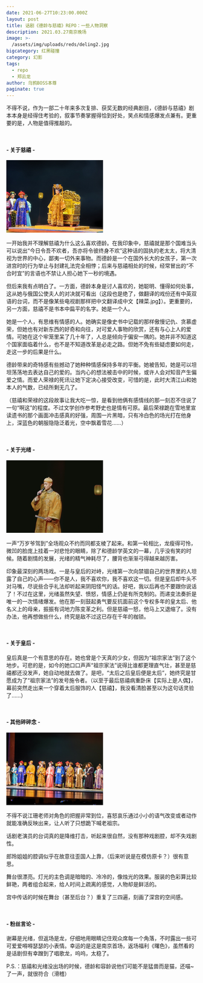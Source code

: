 ```yaml
---
date: 2021-06-27T10:23:00.000Z
layout: post
title: 话剧《德龄与慈禧》REPO：一些人物洞察
description: 2021.03.27南京晚场
image: >-
  /assets/img/uploads/reds/deling2.jpg
bigcategory: 红黑碰撞
category: 幻影
tags:
  - repo
  - 郑云龙
author: 乌鸦BOSS本尊
paginate: true
---
```

不得不说，作为一部二十年来多次复排、获奖无数的经典剧目，《德龄与慈禧》剧本本身是经得住考验的，叙事节奏掌握得恰到好处，笑点和情感爆发点兼有。更重要的是，人物是值得推敲的。

<br>

#### \- 关于慈禧 -

<img src="../assets/img/uploads/reds/deling4.jpg" style="zoom:25%;" />

一开始我并不理解慈禧为什么这么喜欢德龄。在我印象中，慈禧就是那个国难当头可以说出“今日令吾不欢者，吾亦将令彼终身不欢”这种话的固执的老太太，将大清视为世界的中心，鄙夷一切外来事物。而德龄是一个在国外长大的女孩子，第一次进宫时的行为举止与封建礼法完全相悖；后来与慈禧相处的时候，经常冒出的“不合时宜”的言语也不禁让人担心她下一秒的境遇。

但后来我有点明白了。一方面，德龄本身是讨人喜欢的，她聪明、懂得如何处事，这从她与俄国公使夫人的对决就可看出（这段也是绝了，做翻译的戏份还有中英双语的台词，而不是像某些电视剧那样把中文翻译成中文【辣菜.jpg】）。更重要的，另一方面，慈禧不是书本中扁平的名字。她是一个人。

她是一个人，有思维有情感的人。她确实是像史书中记载的那样傲慢记仇、贪慕虚荣，但她也有对新东西的好奇和向往，对可爱人事物的欣赏，还有与心上人的爱情。可她在这个牢笼里呆了几十年了，人总是倾向于偏安一隅的。她并非不知道这个国家面临着什么，也不是不知道改革是必走之路。但她不免有些疑虑要如何走，走这一步的后果是什么。

德龄带来的奇特感有些撼动了她种种情感保持多年的平衡。她被告知，她是可以坦坦荡荡地去表达自己的爱的。当内心的想法被击中的时候，或许人会对知音产生偏爱之情。而爱人荣禄的死讯让她下定决心接受改变，可惜的是，此时大清江山和她本人的气数，已经所剩无几了。

（慈禧和荣禄的这段故事让我大吃一惊，是看到他俩有感情线的那一刻忍不住说了一句“啊这”的程度。不过文学创作参考野史也是情有可原。最后荣禄跪在雪地里宣读遗书的那个画面冲击感真的好强，周围一片黑暗，只有冷白色的场光打在他身上，深蓝色的朝服隐隐泛着光，空中飘着雪花……）

<br>

#### \- 关于光绪 -

<img src="../assets/img/uploads/reds/deling3.jpg" style="zoom:25%;" />

一声“万岁爷驾到”全场观众不约而同都支棱了起来。和第一轮相比，龙瘦得可怜，微凹的脸庞上挂着一对悲怆的眼睛，除了和德龄学英文的一幕，几乎没有笑的时候。随着剧情的发展，光绪的精气神耗尽了，腰背也渐渐弓得越来越厉害。

印象最深刻的两场戏。一是与皇后的对峙，光绪第一次向禁锢自己的世界里的人坦露了自己的心声——你不是人，我不喜欢你，我不喜欢这一切。但是皇后却牛头不对马嘴，尽说些合乎礼法却听起来阴阳怪气的话。好吧，我以后再也不要跟你说话了！不过在这里，光绪虽然失望、愤怒，情感上仍是有所克制的。而递变法奏折是唯一的一次情绪爆发。他在那一刻鼓起勇气要反抗面前这个专权多年的皇太后、他名义上的母亲，振振有词地力陈变革之利。但是慈禧一怒，他马上又退缩了。没有办法，他再想做些什么，终究是敌不过这已存在千年的枷锁。

<br>

#### \- 关于皇后 -

皇后真是一个有意思的存在。她也曾是个天真的少女，但因为“祖宗家法”到了这个地步。可悲的是，如今的她口口声声“祖宗家法”说得比谁都更理直气壮，甚至是慈禧都还没发声，她自动地就去做了。是吧，“太后之后皇后便是太后”，她终究是甘愿成为了“祖宗家法”的发号施令者。（以至于最后慈禧病重卧床【实际上是人偶】，幕前突然走出来一个穿着太后服饰的人【慈禧】，我没看清脸甚至以为这句话灵验了……）

<br>

#### \- 其他碎碎念 -

<img src="../assets/img/uploads/reds/deling1.jpg" style="zoom:25%;" />

不得不说江珊老师对角色的把握非常到位，喜怒哀乐通过小小的语气改变或者动作就能准确反映出来，让人听了只想跪下喊老祖宗。

话剧老演员的台词真的是降维打击，听起来很自然，没有那种戏剧腔，却不失戏剧性。

郎玲姐姐的腔调似乎在故意往歪国人上靠，（后来听说是在模仿原卡？）很有意思。

舞台很漂亮。灯光的主色调是暗暗的、冷冷的，像烛光的效果。服装的色彩算比较鲜艳，两者组合起来，给人时间上疏离的感觉，人物却是鲜活的。

宫中传话的时候在舞台（甚至后台？）重复了三四遍，刻画了深宫的空间感。

<br>

#### \- 粉丝言论 -

谢幕是光绪，但返场是龙，仔细地用眼睛记住观众席每一个角落，不时露出一些可可爱爱嘚嘚瑟瑟的小表情。幸运的是这是南京首场，返场福利《曙色》，虽然看的是话剧但有幸蹭到了唱歌龙，呜呜，太稳了。

P.S.：慈禧和光绪没出场的时候，德龄和容龄说他们可能不是猛兽而是猫，还喵~了一声，就很符合（滑稽）